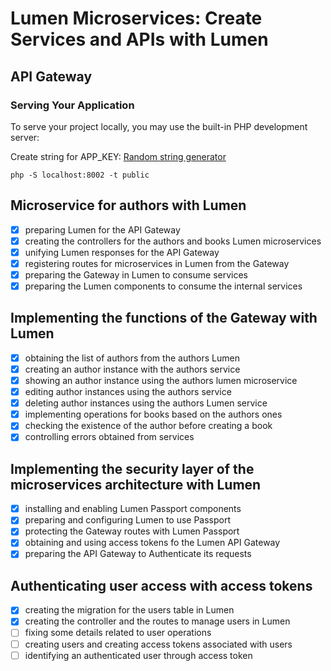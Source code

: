 # Lumen Microservices: Create Services and APIs with Lumen

## API Gateway

### Serving Your Application
To serve your project locally, you may use the built-in PHP development server:

Create string for APP_KEY:
[Random string generator](http://www.unit-conversion.info/texttools/random-string-generator/)

```shell
php -S localhost:8002 -t public
```

## Microservice for authors with Lumen

- [x] preparing Lumen for the API Gateway
- [x] creating the controllers for the authors and books Lumen microservices
- [x] unifying Lumen responses for the API Gateway
- [x] registering routes for microservices in Lumen from the Gateway
- [x] preparing the Gateway in Lumen to consume services
- [x] preparing the Lumen components to consume the internal services

## Implementing the functions of the Gateway with Lumen

- [x] obtaining the list of authors from the authors Lumen
- [x] creating an author instance with the authors service
- [x] showing an author instance using the authors lumen microservice
- [x] editing author instances using the authors service
- [x] deleting author instances using the authors Lumen service
- [x] implementing operations for books based on the authors ones
- [x] checking the existence of the author before creating a book
- [x] controlling errors obtained from services

## Implementing the security layer of the microservices architecture with Lumen

- [x] installing and enabling Lumen Passport components
- [x] preparing and configuring Lumen to use Passport
- [x] protecting the Gateway routes with Lumen Passport
- [x] obtaining and using access tokens fo the Lumen API Gateway
- [x] preparing the API Gateway to Authenticate its requests

## Authenticating user access with access tokens

- [x] creating the migration for the users table in Lumen
- [x] creating the controller and the routes to manage users in Lumen
- [ ] fixing some details related to user operations
- [ ] creating users and creating access tokens associated with users
- [ ] identifying an authenticated user through access token
